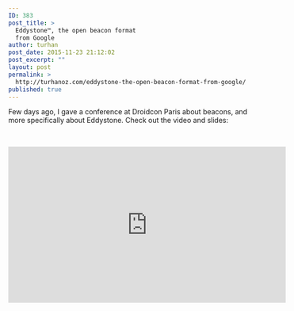 ```yaml
---
ID: 383
post_title: >
  Eddystone™, the open beacon format
  from Google
author: turhan
post_date: 2015-11-23 21:12:02
post_excerpt: ""
layout: post
permalink: >
  http://turhanoz.com/eddystone-the-open-beacon-format-from-google/
published: true
---
```

Few days ago, I gave a conference at Droidcon Paris about beacons, and more specifically about Eddystone. Check out the video and slides:

&nbsp;
<iframe width="560" height="315" src="https://www.youtube.com/embed/HR3X5h9xdno" frameborder="0" allowfullscreen></iframe>

<script async class="speakerdeck-embed" data-id="75d9339018614a7098c7b755d9659196" data-ratio="1.33333333333333" src="//speakerdeck.com/assets/embed.js"></script>